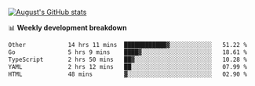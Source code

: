 
[![August's GitHub stats](https://github-readme-stats.vercel.app/api?username=zou-weidong&show_icons=true&theme=radical)](https://github.com/zou-weidong)


📊 **Weekly development breakdown**
<!--START_SECTION:waka-->

```txt
Other            14 hrs 11 mins  ████████████▓░░░░░░░░░░░░   51.22 %
Go               5 hrs 9 mins    ████▓░░░░░░░░░░░░░░░░░░░░   18.61 %
TypeScript       2 hrs 50 mins   ██▓░░░░░░░░░░░░░░░░░░░░░░   10.28 %
YAML             2 hrs 12 mins   ██░░░░░░░░░░░░░░░░░░░░░░░   07.99 %
HTML             48 mins         ▓░░░░░░░░░░░░░░░░░░░░░░░░   02.90 %
```

<!--END_SECTION:waka-->
